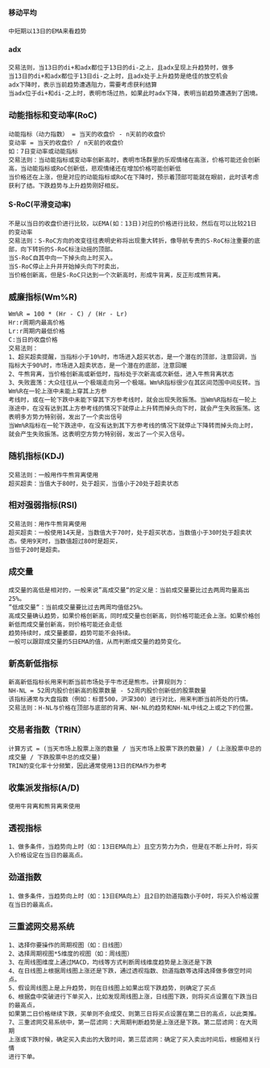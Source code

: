 #### 移动平均
    中短期以13日的EMA来看趋势
#### adx
    交易法则，当13日的di+和adx都位于13日的di-之上，且adx呈现上升趋势时，做多
    当13日的di+和adx都位于13日di-之上时，且adx处于上升趋势是绝佳的放空机会
    adx下降时，表示当前趋势遭遇阻力，需要考虑获利结算
    当adx位于di+和di-之上时，表明市场过热，如果此时adx下降，表明当前趋势遭遇到了困境。
### 动能指标和变动率(RoC)
    动能指标（动力指数） = 当天的收盘价 - n天前的收盘价
    变动率 = 当天的收盘价 / n天前的收盘价
    如：7日变动率或动能指标
    交易法则：当动能指标或变动率创新高时，表明市场群里的乐观情绪在高涨，价格可能还会创新高，当动能指标或RoC创新低，悲观情绪还在增加价格可能创新低
    当价格还在上涨，但是对应的动能指标或RoC在下降时，预示着顶部可能就在眼前，此时该考虑获利了结。下跌趋势与上升趋势刚好相反。
#### S-RoC(平滑变动率)
    不是以当日的收盘价进行比较，以EMA(如：13日)对应的价格进行比较，然后在可以比较21日的变动率
    交易法则：S-RoC方向的改变往往表明史称将出现重大转折，像导航专责的S-RoC标注重要的底部，向下转折的S-RoC标注动摇的顶部。
    当S-RoC自其中向一下掉头向上时买入。
    当S-RoC停止上升并开始掉头向下时卖出，
    当价格创新高，但是S-RoC只达到一个次新高时，形成牛背离，反正形成熊背离。
### 威廉指标(Wm%R)
    Wm%R = 100 * (Hr - C) / (Hr - Lr)
    Hr:r周期内最高价格
    Lr:r周期内最低价格
    C:当日的收盘价格
    交易法则：
    1、超买超卖提醒，当指标小于10%时，市场进入超买状态，是一个潜在的顶部，注意回调，当指标大于90%时，市场进入超卖状态，是一个潜在的底部，注意回暖
    2、牛熊背离，当价格创新高或新低时，指标处于次新高或次新低，进入牛熊背离状态
    3、失败震荡：大众往往从一个极端走向另一个极端。Wm%R指标很少在其区间范围中间反转。当Wm%R在一轮上涨中未能上穿其上方参
    考线时，或在一轮下跌中未能下穿其下方参考线时，就会出现失败振荡。当Wm%R指标在一轮上涨途中，在没有达到其上方参考线的情况下就停止上升转而掉头向下时，就会产生失败振荡。这表明多方势力特别弱，发出了一个卖出信号
    当Wm%R指标在一轮下跌途中，在没有达到其下方参考线的情况下就停止下降转而掉头向上时，就会产生失败振荡。这表明空方势力特别弱，发出了一个买入信号。
### 随机指标(KDJ)
    交易法则：一般用作牛熊背离使用
    超买超卖：当值大于80时，处于超买，当值小于20处于超卖状态
### 相对强弱指标(RSI)
    交易法则：用作牛熊背离使用
    超买超卖：一般使用14天是，当数值大于70时，处于超买状态，当数值小于30时处于超卖状态。使用9天时，当数值超过80时是超买，
    当低于20时是超卖。
### 成交量
    成交量的高低是相对的，一般来说”高成交量“的定义是：当前成交量要比过去两周均量高出25%。
    ”低成交量“：当前成交量要比过去两周均值低25%。
    高成交量确认趋势，如果价格创新高，同时成交量也创新高，则价格可能还会上涨。如果价格创新低而成交量创新高，则价格可能还会走低
    趋势持续时，成交量萎靡，趋势可能不会持续。
    一般可以跟踪成交量的5日EMA的值，从而判断成交量的趋势变化。
### 新高新低指标
    新高新低指标长用来判断当前市场处于牛市还是熊市。计算规则为：
    NH-NL = 52周内股价创新高的股票数量 - 52周内股价创新低的股票数量
    该指标通常与大盘指数（例如：标普500，沪深300）进行对比，用来判断当前所处的行情。
    交易法则：H-NL与价格在顶部与底部的背离、NH-NL的趋势和NH-NL中线之上或之下的位置。
### 交易者指数（TRIN）
    计算方式 = (当天市场上股票上涨的数量 / 当天市场上股票下跌的数量) / (上涨股票中总的成交量 / 下跌股票中总的成交量)
    TRIN的变化率十分频繁，因此通常使用13日的EMA作为参考
### 收集派发指标(A/D)
    使用牛背离和熊背离来使用
### 透视指标
    1、做多条件，当趋势向上时（如：13日EMA向上）且空方势力为负，但是在不断上升时，将买入价格设定在当日的最高点。
### 劲道指数
    1、做多条件，当趋势向上时（如：13日EMA向上）且2日的劲道指数小于0时，将买入价格设置在当日的最高点。
    
### 三重滤网交易系统
    1、选择你要操作的周期视图（如：日线图）
    2、选择周期视图*5维度的视图（如：周线图）
    3、在周线图维度上通过MACD，均线等方式判断周线维度趋势是上涨还是下跌
    4、在日线图上根据周线图上涨还是下跌，通过透视指数、劲道指数等选择选择做多做空时间点。
    5、假设周线图上是上升趋势，则在日线图上如果出现下跌趋势，则确定了买点
    6、根据盘中突破进行下单买入，比如发现周线图上涨，日线图下跌，则将买点设置在下跌当日的最高点，
    如果第二日价格继续下跌，买单则不会成交、则第三日将买点设置在第二日的高点，以此类推。
    7、三重滤网交易系统中，第一层滤网：大周期判断趋势是上涨还是下跌。第二层滤网：在大周期
    上涨或下跌时候，确定买入卖出的大致时间，第三层滤网：确定了买入卖出时间后，根据相关行情
    进行下单。